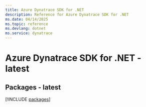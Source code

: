 ```yaml
---
title: Azure Dynatrace SDK for .NET
description: Reference for Azure Dynatrace SDK for .NET
ms.date: 04/14/2025
ms.topic: reference
ms.devlang: dotnet
ms.service: dynatrace
---
```

# Azure Dynatrace SDK for .NET - latest
## Packages - latest
[!INCLUDE [packages](dynatrace-index.md)]